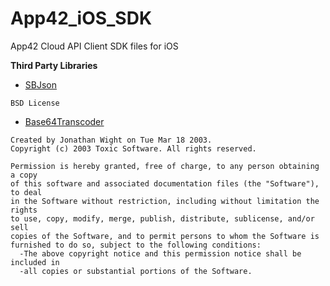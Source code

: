 App42_iOS_SDK
=============

App42 Cloud API Client SDK files for iOS

__Third Party Libraries__

* [SBJson](http://www.sbjson.org/api/3.2/)
```
BSD License
```
* [Base64Transcoder](https://github.com/couchbaselabs/ios-oauthconsumer/blob/master/Crypto/Base64Transcoder.h)
```
Created by Jonathan Wight on Tue Mar 18 2003.
Copyright (c) 2003 Toxic Software. All rights reserved.

Permission is hereby granted, free of charge, to any person obtaining a copy
of this software and associated documentation files (the "Software"), to deal
in the Software without restriction, including without limitation the rights
to use, copy, modify, merge, publish, distribute, sublicense, and/or sell
copies of the Software, and to permit persons to whom the Software is
furnished to do so, subject to the following conditions:
  -The above copyright notice and this permission notice shall be included in
  -all copies or substantial portions of the Software.
```
